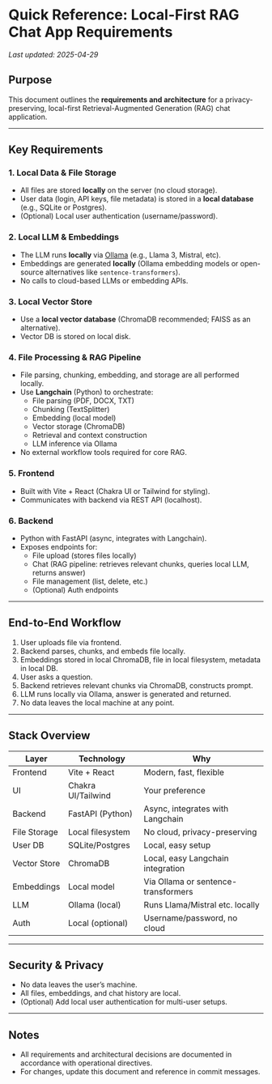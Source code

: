 # Quick Reference: Local-First RAG Chat App Requirements

_Last updated: 2025-04-29_

## Purpose
This document outlines the **requirements and architecture** for a privacy-preserving, local-first Retrieval-Augmented Generation (RAG) chat application.

---

## Key Requirements

### 1. Local Data & File Storage
- All files are stored **locally** on the server (no cloud storage).
- User data (login, API keys, file metadata) is stored in a **local database** (e.g., SQLite or Postgres).
- (Optional) Local user authentication (username/password).

### 2. Local LLM & Embeddings
- The LLM runs **locally** via [Ollama](https://ollama.com/) (e.g., Llama 3, Mistral, etc).
- Embeddings are generated **locally** (Ollama embedding models or open-source alternatives like `sentence-transformers`).
- No calls to cloud-based LLMs or embedding APIs.

### 3. Local Vector Store
- Use a **local vector database** (ChromaDB recommended; FAISS as an alternative).
- Vector DB is stored on local disk.

### 4. File Processing & RAG Pipeline
- File parsing, chunking, embedding, and storage are all performed locally.
- Use **Langchain** (Python) to orchestrate:
    - File parsing (PDF, DOCX, TXT)
    - Chunking (TextSplitter)
    - Embedding (local model)
    - Vector storage (ChromaDB)
    - Retrieval and context construction
    - LLM inference via Ollama
- No external workflow tools required for core RAG.

### 5. Frontend
- Built with Vite + React (Chakra UI or Tailwind for styling).
- Communicates with backend via REST API (localhost).

### 6. Backend
- Python with FastAPI (async, integrates with Langchain).
- Exposes endpoints for:
    - File upload (stores files locally)
    - Chat (RAG pipeline: retrieves relevant chunks, queries local LLM, returns answer)
    - File management (list, delete, etc.)
    - (Optional) Auth endpoints

---

## End-to-End Workflow
1. User uploads file via frontend.
2. Backend parses, chunks, and embeds file locally.
3. Embeddings stored in local ChromaDB, file in local filesystem, metadata in local DB.
4. User asks a question.
5. Backend retrieves relevant chunks via ChromaDB, constructs prompt.
6. LLM runs locally via Ollama, answer is generated and returned.
7. No data leaves the local machine at any point.

---

## Stack Overview
| Layer        | Technology         | Why                                    |
|--------------|--------------------|----------------------------------------|
| Frontend     | Vite + React       | Modern, fast, flexible                 |
| UI           | Chakra UI/Tailwind | Your preference                        |
| Backend      | FastAPI (Python)   | Async, integrates with Langchain       |
| File Storage | Local filesystem   | No cloud, privacy-preserving           |
| User DB      | SQLite/Postgres    | Local, easy setup                      |
| Vector Store | ChromaDB           | Local, easy Langchain integration      |
| Embeddings   | Local model        | Via Ollama or sentence-transformers    |
| LLM          | Ollama (local)     | Runs Llama/Mistral etc. locally        |
| Auth         | Local (optional)   | Username/password, no cloud            |

---

## Security & Privacy
- No data leaves the user’s machine.
- All files, embeddings, and chat history are local.
- (Optional) Add local user authentication for multi-user setups.

---

## Notes
- All requirements and architectural decisions are documented in accordance with operational directives.
- For changes, update this document and reference in commit messages.
